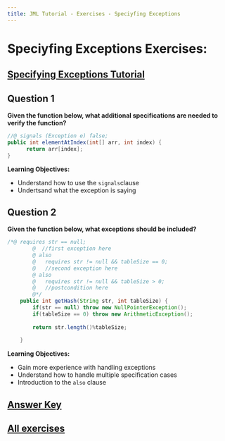```yaml
---
title: JML Tutorial - Exercises - Speciyfing Exceptions
---
```

# Speciyfing Exceptions Exercises:
## [Specifying Exceptions Tutorial](https://www.openjml.org/tutorial/SpecifyingExceptions)

## **Question 1**
**Given the function below, what additional specifications are needed to verify the function?**
```Java
//@ signals (Exception e) false;
public int elementAtIndex(int[] arr, int index) {
      return arr[index];
}
```
**Learning Objectives:**
+ Understand how to use the `signals`clause
+ Undertsand what the exception is saying

## **Question 2**
**Given the function below, what exceptions should be included?**
```Java
/*@ requires str == null;
    	@  //first exception here
    	@ also
    	@   requires str != null && tableSize == 0;
    	@   //second exception here
    	@ also
    	@   requires str != null && tableSize > 0;
    	@   //postcondition here 
    	@*/
	public int getHash(String str, int tableSize) {
		if(str == null) throw new NullPointerException();
		if(tableSize == 0) throw new ArithmeticException();
		
		return str.length()%tableSize;
	
	}
```
**Learning Objectives:**
+ Gain more experience with handling exceptions
+ Understand how to handle multiple specification cases
+ Introduction to the `also` clause

## **[Answer Key](SpecifyingExceptionsExKey.md)**
## **[All exercises](https://www.openjml.org/tutorial/exercises/exercises)**